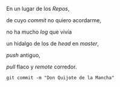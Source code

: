 <p>En un lugar de los <em>Repos</em>,</p>

<p>de cuyo <em>commit</em> no quiero acordarme,</p>

<p>no ha mucho <em>log</em> que vivía</p>

<p>un hidalgo de los de <em>head</em> en <em>master</em>,</p>

<p><em>push</em> antiguo,</p>

<p><em>pull</em> flaco y <em>remote</em> corredor.</p>

<p><code>git commit -m &quot;Don Quijote de la Mancha&quot;</code> </p> 